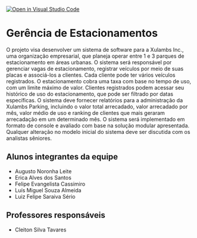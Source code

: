 [![Open in Visual Studio Code](https://classroom.github.com/assets/open-in-vscode-718a45dd9cf7e7f842a935f5ebbe5719a5e09af4491e668f4dbf3b35d5cca122.svg)](https://classroom.github.com/online_ide?assignment_repo_id=12219493&assignment_repo_type=AssignmentRepo)
# Gerência de Estacionamentos
O projeto visa desenvolver um sistema de software para a Xulambs Inc., uma organização empresarial, que planeja operar entre 1 e 3 parques de estacionamento em áreas urbanas. O sistema será responsável por gerenciar vagas de estacionamento, registrar veículos por meio de suas placas e associá-los a clientes. Cada cliente pode ter vários veículos registrados. O estacionamento cobra uma taxa com base no tempo de uso, com um limite máximo de valor. Clientes registrados podem acessar seu histórico de uso do estacionamento, que pode ser filtrado por datas específicas. O sistema deve fornecer relatórios para a administração da Xulambs Parking, incluindo o valor total arrecadado, valor arrecadado por mês, valor médio de uso e ranking de clientes que mais geraram arrecadação em um determinado mês. O sistema será implementado em formato de console e avaliado com base na solução modular apresentada. Qualquer alteração no modelo inicial do sistema deve ser discutida com os analistas sêniores.
## Alunos integrantes da equipe

* Augusto Noronha Leite
* Erica Alves dos Santos
* Felipe Evangelista Cassimiro
* Luís Miguel Souza Almeida
* Luiz Felipe Saraiva Sério

## Professores responsáveis

* Cleiton Silva Tavares

